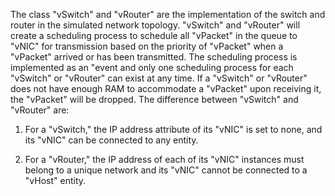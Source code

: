 The class "vSwitch" and "vRouter" are the implementation of the switch and router in the simulated network topology. "vSwitch" and "vRouter" will create a scheduling process to schedule all "vPacket" in the queue to "vNIC" for transmission based on the priority of "vPacket" when a "vPacket" arrived or has been transmitted. The scheduling process is implemented as an "event and only one scheduling process for each "vSwitch" or "vRouter" can exist at any time. If a "vSwitch" or "vRouter" does not have enough RAM to accommodate a "vPacket" upon receiving it, the "vPacket" will be dropped. The difference between "vSwitch" and "vRouter" are:

1.  For a "vSwitch," the IP address attribute of its "vNIC" is set to none, and its "vNIC" can be connected to any entity.

2.  For a "vRouter," the IP address of each of its "vNIC" instances must belong to a unique network and its "vNIC" cannot be connected to a "vHost" entity.
